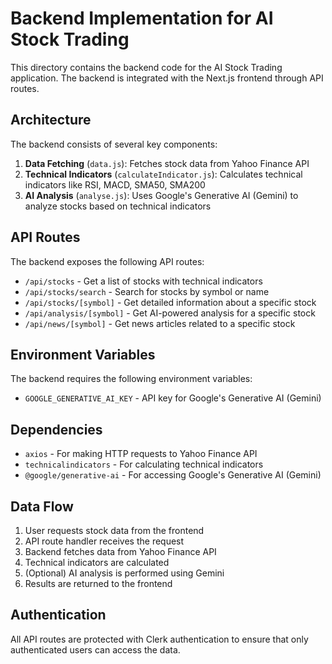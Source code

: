 # Backend Implementation for AI Stock Trading

This directory contains the backend code for the AI Stock Trading application. The backend is integrated with the Next.js frontend through API routes.

## Architecture

The backend consists of several key components:

1. **Data Fetching** (`data.js`): Fetches stock data from Yahoo Finance API
2. **Technical Indicators** (`calculateIndicator.js`): Calculates technical indicators like RSI, MACD, SMA50, SMA200
3. **AI Analysis** (`analyse.js`): Uses Google's Generative AI (Gemini) to analyze stocks based on technical indicators

## API Routes

The backend exposes the following API routes:

- `/api/stocks` - Get a list of stocks with technical indicators
- `/api/stocks/search` - Search for stocks by symbol or name
- `/api/stocks/[symbol]` - Get detailed information about a specific stock
- `/api/analysis/[symbol]` - Get AI-powered analysis for a specific stock
- `/api/news/[symbol]` - Get news articles related to a specific stock

## Environment Variables

The backend requires the following environment variables:

- `GOOGLE_GENERATIVE_AI_KEY` - API key for Google's Generative AI (Gemini)

## Dependencies

- `axios` - For making HTTP requests to Yahoo Finance API
- `technicalindicators` - For calculating technical indicators
- `@google/generative-ai` - For accessing Google's Generative AI (Gemini)

## Data Flow

1. User requests stock data from the frontend
2. API route handler receives the request
3. Backend fetches data from Yahoo Finance API
4. Technical indicators are calculated
5. (Optional) AI analysis is performed using Gemini
6. Results are returned to the frontend

## Authentication

All API routes are protected with Clerk authentication to ensure that only authenticated users can access the data.

